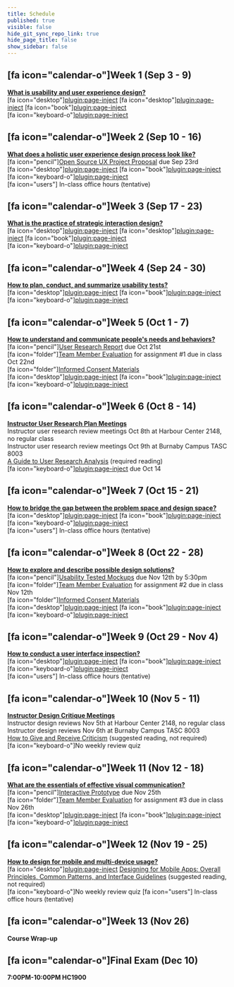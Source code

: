 ```yaml
---
title: Schedule
published: true
visible: false
hide_git_sync_repo_link: true
hide_page_title: false
show_sidebar: false
---
```


## [fa icon="calendar-o"]Week 1 (Sep 3 - 9)
**[What is usability and user experience design?](https://canvas.sfu.ca/courses/47119/modules/items/1237270)**  
[fa icon="desktop"][plugin:page-inject](../presentations/week-01-1?template=partials/presentation_iframelinkonly)
[fa icon="desktop"][plugin:page-inject](../presentations/week-01-2?template=partials/presentation_iframelinkonly)
[fa icon="book"][plugin:page-inject](../weekly-readings/week-01?template=partials/embedlycardlinkonly)  
[fa icon="keyboard-o"][plugin:page-inject](../canvaslms-assignments/weekly-review-quizzes/week-01)

## [fa icon="calendar-o"]Week 2 (Sep 10 - 16)
**[What does a holistic user experience design process look like?](https://canvas.sfu.ca/courses/47119/modules/items/1237271)**  
[fa icon="pencil"][Open Source UX Project Proposal](https://canvas.sfu.ca/courses/47119/assignments/387237) due Sep 23rd    
[fa icon="desktop"][plugin:page-inject](../presentations/week-02?template=partials/presentation_iframelinkonly)
[fa icon="book"][plugin:page-inject](../weekly-readings/week-02?template=partials/embedlycardlinkonly)  
[fa icon="keyboard-o"][plugin:page-inject](../canvaslms-assignments/weekly-review-quizzes/week-02)   
[fa icon="users"] In-class office hours (tentative)  

## [fa icon="calendar-o"]Week 3 (Sep 17 - 23)
**[What is the practice of strategic interaction design?](https://canvas.sfu.ca/courses/47119/modules/items/1237272)**   
[fa icon="desktop"][plugin:page-inject](../presentations/week-03-1?template=partials/presentation_iframelinkonly)
[fa icon="desktop"][plugin:page-inject](../presentations/week-03-2?template=partials/presentation_iframelinkonly)
[fa icon="book"][plugin:page-inject](../weekly-readings/week-03?template=partials/embedlycardlinkonly)  
[fa icon="keyboard-o"][plugin:page-inject](../canvaslms-assignments/weekly-review-quizzes/week-03)  

## [fa icon="calendar-o"]Week 4 (Sep 24 - 30)
**[How to plan, conduct, and summarize usability tests?](https://canvas.sfu.ca/courses/47119/modules/items/1237273)**   
[fa icon="desktop"][plugin:page-inject](../presentations/week-04?template=partials/presentation_iframelinkonly)
[fa icon="book"][plugin:page-inject](../weekly-readings/week-04?template=partials/embedlycardlinkonly)  
[fa icon="keyboard-o"][plugin:page-inject](../canvaslms-assignments/weekly-review-quizzes/week-04)  

## [fa icon="calendar-o"]Week 5 (Oct 1 - 7)
**[How to understand and communicate people's needs and behaviors?](https://canvas.sfu.ca/courses/47119/modules/items/1237274)**   
[fa icon="pencil"][User Research Report](https://canvas.sfu.ca/courses/47119/assignments/387247) due Oct 21st  
[fa icon="folder"][Team Member Evaluation](https://canvas.sfu.ca/courses/47119/files/folder/Handouts/Team%20Member%20Evaluations) for assignment #1 due in class Oct 22nd  
[fa icon="folder"][Informed Consent Materials](https://canvas.sfu.ca/courses/47119/files/folder/Handouts/Informed%20Consent)  
[fa icon="desktop"][plugin:page-inject](../presentations/week-05?template=partials/presentation_iframelinkonly)
[fa icon="book"][plugin:page-inject](../weekly-readings/week-05?template=partials/embedlycardlinkonly)  
[fa icon="keyboard-o"][plugin:page-inject](../canvaslms-assignments/weekly-review-quizzes/week-05)  

## [fa icon="calendar-o"]Week 6 (Oct 8 - 14)
**[Instructor User Research Plan Meetings](https://canvas.sfu.ca/courses/47119/modules/items/1237275)**  
Instructor user research review meetings Oct 8th at Harbour Center 2148, no regular class  
Instructor user research review meetings Oct 9th at Burnaby Campus TASC 8003  
<i class="fa fa-book" aria-hidden="true"></i> [A Guide to User Research Analysis](https://www.uxbooth.com/articles/a-guide-to-user-research-analysis/) (required reading)  
[fa icon="keyboard-o"][plugin:page-inject](../canvaslms-assignments/weekly-review-quizzes/week-06) due Oct 14  

## [fa icon="calendar-o"]Week 7 (Oct 15 - 21)
**[How to bridge the gap between the problem space and design space?](https://canvas.sfu.ca/courses/47119/modules/items/1237276)**   
[fa icon="desktop"][plugin:page-inject](../presentations/week-07?template=partials/presentation_iframelinkonly)
[fa icon="book"][plugin:page-inject](../weekly-readings/week-07?template=partials/embedlycardlinkonly)  
[fa icon="keyboard-o"][plugin:page-inject](../canvaslms-assignments/weekly-review-quizzes/week-07)  
[fa icon="users"] In-class office hours (tentative)  

## [fa icon="calendar-o"]Week 8 (Oct 22 - 28)
**[How to explore and describe possible design solutions?](https://canvas.sfu.ca/courses/47119/modules/items/1237277)**  
[fa icon="pencil"][Usability Tested Mockups](https://canvas.sfu.ca/courses/47119/assignments/387245) due Nov 12th by 5:30pm  
[fa icon="folder"][Team Member Evaluation](https://canvas.sfu.ca/courses/47119/files/folder/Handouts/Team%20Member%20Evaluations) for assignment #2 due in class Nov 12th  
[fa icon="folder"][Informed Consent Materials](https://canvas.sfu.ca/courses/47119/files/folder/Handouts/Informed%20Consent)  
[fa icon="desktop"][plugin:page-inject](../presentations/week-08?template=partials/presentation_iframelinkonly)
[fa icon="book"][plugin:page-inject](../weekly-readings/week-08?template=partials/embedlycardlinkonly)  
[fa icon="keyboard-o"][plugin:page-inject](../canvaslms-assignments/weekly-review-quizzes/week-08)  

## [fa icon="calendar-o"]Week 9 (Oct 29 - Nov 4)
**[How to conduct a user interface inspection?](https://canvas.sfu.ca/courses/47119/modules/items/1237278)**  
[fa icon="desktop"][plugin:page-inject](../presentations/week-09?template=partials/presentation_iframelinkonly)
[fa icon="book"][plugin:page-inject](../weekly-readings/week-09?template=partials/embedlycardlinkonly)  
[fa icon="keyboard-o"][plugin:page-inject](../canvaslms-assignments/weekly-review-quizzes/week-09)  
[fa icon="users"] In-class office hours (tentative)  

## [fa icon="calendar-o"]Week 10 (Nov 5 - 11)  
**[Instructor Design Critique Meetings](https://canvas.sfu.ca/courses/47119/modules/items/1237279)**  
Instructor design reviews Nov 5th at Harbour Center 2148, no regular class  
Instructor design reviews Nov 6th at Burnaby Campus TASC 8003  
<i class="fa fa-book" aria-hidden="true"></i> [How to Give and Receive Criticism](http://scottberkun.com/essays/35-how-to-give-and-receive-criticism/) (suggested reading, not required)  
[fa icon="keyboard-o"]No weekly review quiz

## [fa icon="calendar-o"]Week 11 (Nov 12 - 18)
**[What are the essentials of effective visual communication?](https://canvas.sfu.ca/courses/47119/modules/items/1237280)**  
[fa icon="pencil"][Interactive Prototype](https://canvas.sfu.ca/courses/47119/assignments/387246) due Nov 25th  
[fa icon="folder"][Team Member Evaluation](https://canvas.sfu.ca/courses/47119/files/folder/Handouts/Team%20Member%20Evaluations) for assignment #3 due in class Nov 26th  
[fa icon="desktop"][plugin:page-inject](../presentations/week-11?template=partials/presentation_iframelinkonly)
[fa icon="book"][plugin:page-inject](../weekly-readings/week-11?template=partials/embedlycardlinkonly)  
[fa icon="keyboard-o"][plugin:page-inject](../canvaslms-assignments/weekly-review-quizzes/week-11)  

## [fa icon="calendar-o"]Week 12 (Nov 19 - 25)
**[How to design for mobile and multi-device usage?](https://canvas.sfu.ca/courses/47119/modules/items/1237281)**  
[fa icon="desktop"][plugin:page-inject](../presentations/week-12?template=partials/presentation_iframelinkonly)
<i class="fa fa-book" aria-hidden="true"></i> [Designing for Mobile Apps: Overall Principles, Common Patterns, and Interface Guidelines](https://medium.com/blueprint-by-intuit/native-mobile-app-design-overall-principles-and-common-patterns-26edee8ced10) (suggested reading, not required)  
[fa icon="keyboard-o"]No weekly review quiz
[fa icon="users"] In-class office hours (tentative)  

## [fa icon="calendar-o"]Week 13 (Nov 26)
**Course Wrap-up**  

## [fa icon="calendar-o"]Final Exam (Dec 10)
**7:00PM-10:00PM HC1900**  
